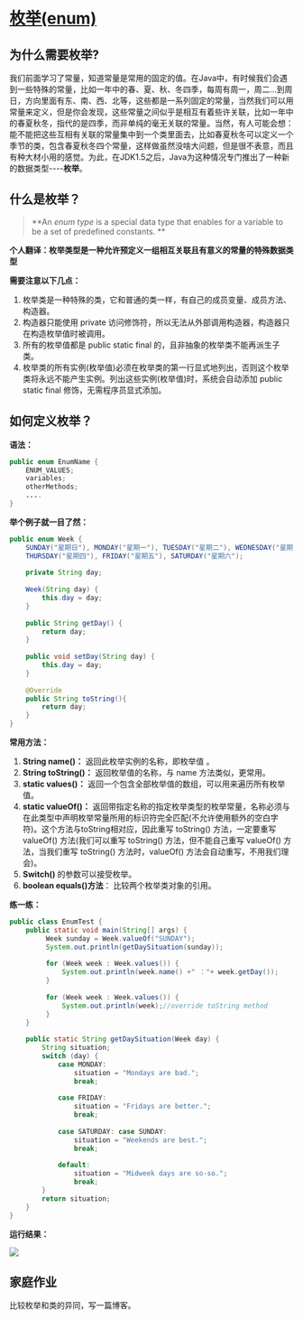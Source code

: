 # [枚举(enum)](https://docs.oracle.com/javase/tutorial/java/javaOO/enum.html)

## 为什么需要枚举?

我们前面学习了常量，知道常量是常用的固定的值。在Java中，有时候我们会遇到一些特殊的常量，比如一年中的春、夏、秋、冬四季，每周有周一，周二…到周日，方向里面有东、南、西、北等，这些都是一系列固定的常量，当然我们可以用常量来定义，但是你会发现，这些常量之间似乎是相互有着些许关联，比如一年中的春夏秋冬，指代的是四季，而非单纯的毫无关联的常量。当然，有人可能会想：能不能把这些互相有关联的常量集中到一个类里面去，比如春夏秋冬可以定义一个季节的类，包含春夏秋冬四个常量，这样做虽然没啥大问题，但是很不表意，而且有种大材小用的感觉。为此，在JDK1.5之后，Java为这种情况专门推出了一种新的数据类型----**枚举**。



## 什么是枚举？

> **An *enum type* is a special data type that enables for a variable to be a set of predefined constants. **

**个人翻译：枚举类型是一种允许预定义一组相互关联且有意义的常量的特殊数据类型**

**需要注意以下几点：**

1. 枚举类是一种特殊的类，它和普通的类一样，有自己的成员变量、成员方法、构造器。
2. 构造器只能使用 private 访问修饰符，所以无法从外部调用构造器，构造器只在构造枚举值时被调用。
3. 所有的枚举值都是 public static final 的，且非抽象的枚举类不能再派生子类。
4. 枚举类的所有实例(枚举值)必须在枚举类的第一行显式地列出，否则这个枚举类将永远不能产生实例。列出这些实例(枚举值)时，系统会自动添加 public static final 修饰，无需程序员显式添加。



## 如何定义枚举？

**语法：**

```java
public enum EnumName {
    ENUM_VALUES;
    variables;
    otherMethods;
    ....
}
```

**举个例子就一目了然：**

```java
public enum Week {
    SUNDAY("星期日"), MONDAY("星期一"), TUESDAY("星期二"), WEDNESDAY("星期三"),
    THURSDAY("星期四"), FRIDAY("星期五"), SATURDAY("星期六");
    
    private String day;
    
    Week(String day) {
        this.day = day;
    }
    
    public String getDay() {
        return day;
    }
    
    public void setDay(String day) {
        this.day = day;
    }
    
    @Override
    public String toString(){
        return day;
    }
}
```



**常用方法：**

1. **String name()：** 返回此枚举实例的名称，即枚举值 。
2. **String toString()：** 返回枚举值的名称，与 name 方法类似，更常用。
3. **static values()：** 返回一个包含全部枚举值的数组，可以用来遍历所有枚举值。
4. **static valueOf()：** 返回带指定名称的指定枚举类型的枚举常量，名称必须与在此类型中声明枚举常量所用的标识符完全匹配(不允许使用额外的空白字符)。这个方法与toString相对应，因此重写 toString() 方法，一定要重写 valueOf() 方法(我们可以重写 toString() 方法，但不能自己重写 valueOf() 方法，当我们重写 toString() 方法时，valueOf() 方法会自动重写，不用我们理会)。
5. **Switch()** 的参数可以接受枚举。
6. **boolean equals()方法**： 比较两个枚举类对象的引用。

**练一练：**

```java
public class EnumTest {
    public static void main(String[] args) {
         Week sunday = Week.valueOf("SUNDAY");
         System.out.println(getDaySituation(sunday));
         
         for (Week week : Week.values()) {
             System.out.println(week.name() +" ："+ week.getDay());
         }
         
         for (Week week : Week.values()) {
             System.out.println(week);//override toString method
         }
    }
    
    public static String getDaySituation(Week day) {
        String situation;
        switch (day) {
            case MONDAY:
                situation = "Mondays are bad.";
                break;
        
            case FRIDAY:
                situation = "Fridays are better.";
                break;
        
            case SATURDAY: case SUNDAY:
                situation = "Weekends are best.";
                break;
        
            default:
                situation = "Midweek days are so-so.";
                break;
        }
        return situation;
    }
}
```

**运行结果：**

![](http://ww1.sinaimg.cn/large/af4e9f79ly1fynwk2ahp0j20dy0fidhb.jpg)



## 家庭作业

比较枚举和类的异同，写一篇博客。

